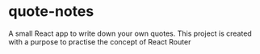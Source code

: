 # quote-notes
A small React app to write down your own quotes.
This project is created with a purpose to practise the concept of React Router
